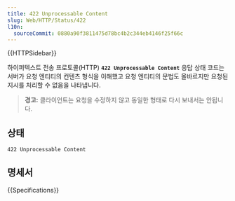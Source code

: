```yaml
---
title: 422 Unprocessable Content
slug: Web/HTTP/Status/422
l10n:
  sourceCommit: 0880a90f3811475d78bc4b2c344eb4146f25f66c
---
```


{{HTTPSidebar}}

하이퍼텍스트 전송 프로토콜(HTTP) **`422 Unprocessable Content`** 응답 상태 코드는 서버가 요청 엔티티의 컨텐츠 형식을 이해했고 요청 엔티티의 문법도 올바르지만 요청된 지시를 처리할 수 없음을 나타냅니다.

> **경고:** 클라이언트는 요청을 수정하지 않고 동일한 형태로 다시 보내서는 안됩니다.

## 상태

```http
422 Unprocessable Content
```

## 명세서

{{Specifications}}
